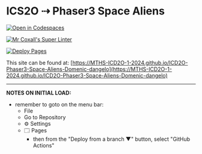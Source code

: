 # ICS2O ⇢ Phaser3 Space Aliens

[![Open in Codespaces](https://classroom.github.com/assets/launch-codespace-2972f46106e565e64193e422d61a12cf1da4916b45550586e14ef0a7c637dd04.svg)](https://classroom.github.com/open-in-codespaces?assignment_repo_id=19099184)

[![Mr Coxall's Super Linter](https://github.com/MTHS-ICD2O-1-2024/ICD2O-Phaser3-Space-Aliens-Domenic-dangelo/workflows/Mr%20Coxall's%20Super%20Linter/badge.svg)](https://github.com/MTHS-ICD2O-1-2024/ICD2O-Phaser3-Space-Aliens-Domenic-dangelo/actions)

[![Deploy Pages](https://github.com/MTHS-ICD2O-1-2024/ICD2O-Phaser3-Space-Aliens-Domenic-dangelo/workflows/Deploy%20Pages/badge.svg)](https://github.com/MTHS-ICD2O-1-2024/ICD2O-Phaser3-Space-Aliens-Domenic-dangelo/actions)

This site can be found at: [https://MTHS-ICD2O-1-2024.github.io/ICD2O-Phaser3-Space-Aliens-Domenic-dangelo](https://MTHS-ICD2O-1-2024.github.io/ICD2O-Phaser3-Space-Aliens-Domenic-dangelo)

---

**NOTES ON INITIAL LOAD:**
- remember to goto on the menu bar:
  - File
  - Go to Repository
  - ⚙ Settings
  - 🗔 Pages
    - then from the "Deploy from a branch ▼" button, select "GitHub Actions"
